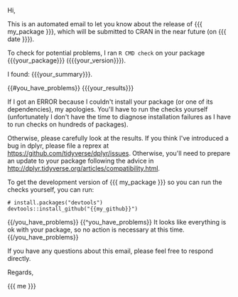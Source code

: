 Hi,

This is an automated email to let you know about the release of {{{ my_package }}}, which will be submitted to CRAN in the near future (on {{{ date }}}).

To check for potential problems, I ran `R CMD check` on your package {{{your_package}}} ({{{your_version}}}).

I found: {{{your_summary}}}.

{{#you_have_problems}}
{{{your_results}}}

If I got an ERROR because I couldn't install your package (or one of its dependencies), my apologies. You'll have to run the checks yourself (unfortunately I don't have the time to diagnose installation failures as I have to run checks on hundreds of packages).

Otherwise, please carefully look at the results. If you think I've introduced a bug in dplyr, please file a reprex at <https://github.com/tidyverse/dplyr/issues>. Otherwise, you'll need to prepare an update to your package following the advice in <http://dplyr.tidyverse.org/articles/compatibility.html>.

To get the development version of {{{ my_package }}} so you can run the checks yourself, you can run:

    # install.packages("devtools")
    devtools::install_github("{{my_github}}")

{{/you_have_problems}}
{{^you_have_problems}}
It looks like everything is ok with your package, so no action is necessary at this time.
{{/you_have_problems}}

If you have any questions about this email, please feel free to respond directly.

Regards,

{{{ me }}}
